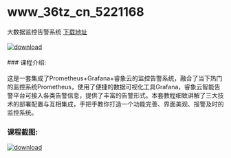 # www_36tz_cn_5221168
大数据监控告警系统
[下载地址](http://www.36tz.cn/article/5221168 "下载地址")
<br/></br>[![download](http://36tz.cn/muke_img/2021_09_1-44-300x171.png "下载地址")](http://www.36tz.cn/article/5221168 "下载地址")
<br/></br>### 课程介绍:<br/></br>这是一套集成了Prometheus+Grafana+睿象云的监控告警系统，融合了当下热门的监控系统Prometheus，使用了便捷的数据可视化工具Grafana，睿象云智能告警平台可接入各类告警信息，提供了丰富的告警形式。本套教程细致讲解了三大技术的部署配置与互相集成，手把手教你打造一个功能完善、界面美观、报警及时的监控系统。

### 课程截图:
[![download](http://36tz.cn/muke_img/2021_09_2-43.png "下载地址")](http://www.36tz.cn/article/5221168 "下载地址")
